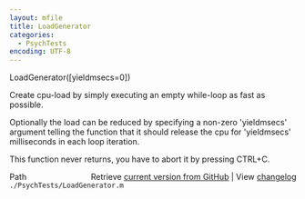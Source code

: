 ```yaml
---
layout: mfile
title: LoadGenerator
categories:
  - PsychTests
encoding: UTF-8
---
```


LoadGenerator([yieldmsecs=0])

Create cpu-load by simply executing an empty while-loop as fast as
possible.

Optionally the load can be reduced by specifying a non-zero 'yieldmsecs'
argument telling the function that it should release the cpu for
'yieldmsecs' milliseconds in each loop iteration.

This function never returns, you have to abort it by pressing CTRL+C.



<div class="code_header" style="text-align:right;">
  <span style="float:left;">Path&nbsp;&nbsp;</span> <span class="counter">Retrieve <a href=
  "https://raw.github.com/Psychtoolbox-3/Psychtoolbox-3/beta/./PsychTests/LoadGenerator.m">current version from GitHub</a> | View <a href=
  "https://github.com/Psychtoolbox-3/Psychtoolbox-3/commits/beta/./PsychTests/LoadGenerator.m">changelog</a></span>
</div>
<div class="code">
  <code>./PsychTests/LoadGenerator.m</code>
</div>
